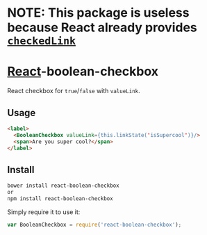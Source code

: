# NOTE: This package is useless because React already provides [`checkedLink`](https://facebook.github.io/react/docs/two-way-binding-helpers.html)

# [React](http://facebook.github.io/react/)-boolean-checkbox
React checkbox for `true`/`false` with `valueLink`.

## Usage
```html
<label>
  <BooleanCheckbox valueLink={this.linkState('isSupercool')}/>
  <span>Are you super cool?</span>
</label>
```

## Install

```sh
bower install react-boolean-checkbox
or
npm install react-boolean-checkbox
```

Simply require it to use it:

```javascript
var BooleanCheckbox = require('react-boolean-checkbox');
```
